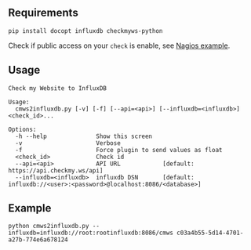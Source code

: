 
## Requirements

    pip install docopt influxdb checkmyws-python

Check if public access on your `check` is enable, see [Nagios example]([https://github.com/checkmyws/checkmyws-plugins/tree/master/nagios).

## Usage

```
Check my Website to InfluxDB

Usage:
  cmws2influxdb.py [-v] [-f] [--api=<api>] [--influxdb=<influxdb>] <check_id>...

Options:
  -h --help              Show this screen
  -v                     Verbose
  -f                     Force plugin to send values as float
  <check_id>             Check id
  --api=<api>            API URL            [default: https://api.checkmy.ws/api]
  --influxdb=<influxdb>  influxdb DSN       [default: influxdb://<user>:<password>@localhost:8086/<database>]
```

## Example

    python cmws2influxdb.py --influxdb=influxdb://root:rootinfluxdb:8086/cmws c03a4b55-5d14-4701-a27b-774e6a678124
